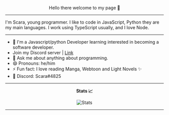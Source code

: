 <p align="center">Hello there welcome to my page 👋</P>

---

 I'm Scara, young programmer. I like to code in JavaScript, Python they are my main languages. I work using TypeScript usually, and I love Node.
 
 ---

- 🔭 I'm a Javascript/python Developer learning interested in becoming a software developer. 
- Join my Discord server | [Link](https://discord.gg/B6H5CMN)
- 💬 Ask me about anything about programming.
- 😄 Pronouns: he/him
- ⚡ Fun fact: I love reading Manga, Webtoon and Light Novels ✨
- 💬 Discord: Scara#4825
---

**<p align="center">Stats 📈</p>**
<div>
	<p align="center">
			<img src="https://github-readme-stats.vercel.app/api?username=Scarasect&show_icons=true&theme="material" alt="Stats">
		</a>
	</p>
</div>

---

